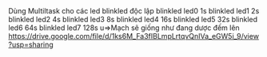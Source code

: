 ## 
Dùng Multiltask cho các led blinkled độc lập
  blinkled led0 1s
  blinkled led1 2s
  blinkled led2 4s
  blinkled led3 8s
  blinkled led4 16s
  blinkled led5 32s
  blinkled led6 64s
  blinkled led7 128s
  u=>Mạch sẽ giống như đang dược đếm lên
  https://drive.google.com/file/d/1ks6M_Fa3fIBLmpLrtqvQnIVa_eGW5i_9/view?usp=sharing